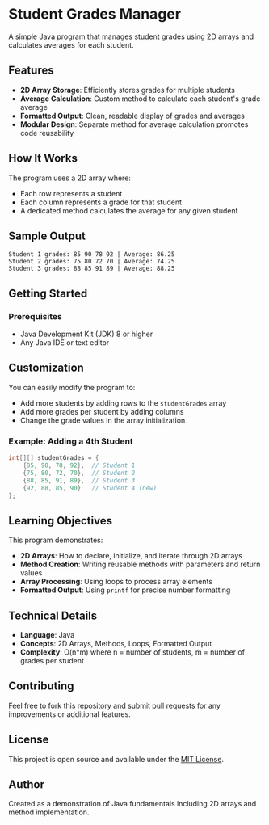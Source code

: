 # Student Grades Manager

A simple Java program that manages student grades using 2D arrays and calculates averages for each student.

## Features

- **2D Array Storage**: Efficiently stores grades for multiple students
- **Average Calculation**: Custom method to calculate each student's grade average
- **Formatted Output**: Clean, readable display of grades and averages
- **Modular Design**: Separate method for average calculation promotes code reusability

## How It Works

The program uses a 2D array where:
- Each row represents a student
- Each column represents a grade for that student
- A dedicated method calculates the average for any given student

## Sample Output

```
Student 1 grades: 85 90 78 92 | Average: 86.25
Student 2 grades: 75 80 72 70 | Average: 74.25
Student 3 grades: 88 85 91 89 | Average: 88.25
```

## Getting Started

### Prerequisites

- Java Development Kit (JDK) 8 or higher
- Any Java IDE or text editor

## Customization

You can easily modify the program to:
- Add more students by adding rows to the `studentGrades` array
- Add more grades per student by adding columns
- Change the grade values in the array initialization

### Example: Adding a 4th Student

```java
int[][] studentGrades = {
    {85, 90, 78, 92},  // Student 1
    {75, 80, 72, 70},  // Student 2
    {88, 85, 91, 89},  // Student 3
    {92, 88, 85, 90}   // Student 4 (new)
};
```

## Learning Objectives

This program demonstrates:
- **2D Arrays**: How to declare, initialize, and iterate through 2D arrays
- **Method Creation**: Writing reusable methods with parameters and return values
- **Array Processing**: Using loops to process array elements
- **Formatted Output**: Using `printf` for precise number formatting

## Technical Details

- **Language**: Java
- **Concepts**: 2D Arrays, Methods, Loops, Formatted Output
- **Complexity**: O(n*m) where n = number of students, m = number of grades per student

## Contributing

Feel free to fork this repository and submit pull requests for any improvements or additional features.

## License

This project is open source and available under the [MIT License](LICENSE).

## Author

Created as a demonstration of Java fundamentals including 2D arrays and method implementation.
